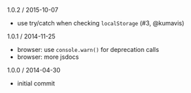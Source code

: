 
1.0.2 / 2015-10-07

  * use try/catch when checking `localStorage` (#3, @kumavis)

1.0.1 / 2014-11-25

  * browser: use `console.warn()` for deprecation calls
  * browser: more jsdocs

1.0.0 / 2014-04-30

  * initial commit
